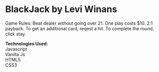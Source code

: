 
<h1>BlackJack by Levi Winans</h1>

<p>
Game Rules: Beat dealer without going over 21.  One play costs $10.  2:1 payback.
To get an additional card, reqest a hit.  To complete the round, click stay.
</p>

<strong>Technologies Used:</strong><br>
Javascript<br>
Vanilla Js<br>
HTML5<br>
CSS3<br>
